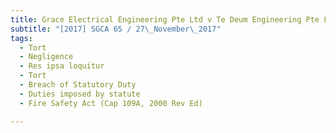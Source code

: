 ```yaml
---
title: Grace Electrical Engineering Pte Ltd v Te Deum Engineering Pte Ltd 
subtitle: "[2017] SGCA 65 / 27\_November\_2017"
tags:
  - Tort
  - Negligence
  - Res ipsa loquitur
  - Tort
  - Breach of Statutory Duty
  - Duties imposed by statute
  - Fire Safety Act (Cap 109A, 2000 Rev Ed)

---
```


